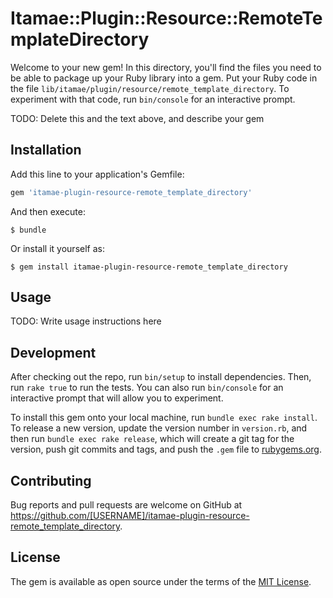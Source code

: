 # Itamae::Plugin::Resource::RemoteTemplateDirectory

Welcome to your new gem! In this directory, you'll find the files you need to be able to package up your Ruby library into a gem. Put your Ruby code in the file `lib/itamae/plugin/resource/remote_template_directory`. To experiment with that code, run `bin/console` for an interactive prompt.

TODO: Delete this and the text above, and describe your gem

## Installation

Add this line to your application's Gemfile:

```ruby
gem 'itamae-plugin-resource-remote_template_directory'
```

And then execute:

    $ bundle

Or install it yourself as:

    $ gem install itamae-plugin-resource-remote_template_directory

## Usage

TODO: Write usage instructions here

## Development

After checking out the repo, run `bin/setup` to install dependencies. Then, run `rake true` to run the tests. You can also run `bin/console` for an interactive prompt that will allow you to experiment.

To install this gem onto your local machine, run `bundle exec rake install`. To release a new version, update the version number in `version.rb`, and then run `bundle exec rake release`, which will create a git tag for the version, push git commits and tags, and push the `.gem` file to [rubygems.org](https://rubygems.org).

## Contributing

Bug reports and pull requests are welcome on GitHub at https://github.com/[USERNAME]/itamae-plugin-resource-remote_template_directory.

## License

The gem is available as open source under the terms of the [MIT License](http://opensource.org/licenses/MIT).
